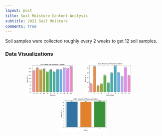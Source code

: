 ```yaml
---
layout: post
title: Soil Moisture Content Analysis
subtitle: 2021 Soil Moisture 
comments: true
---
```


Soil samples were collected roughly every 2 weeks to get 12 soil samples.

### Data Visualizations

<p align="center">
  <img alt="Treatment Bar" src="https://raw.githubusercontent.com/gabbymyers/516X-Project/master/assets/img/MC_bar_trt.jpg" width="30%">
&nbsp; &nbsp; &nbsp; &nbsp;
  <img alt="Date Bar" src="https://raw.githubusercontent.com/gabbymyers/516X-Project/master/assets/img/MC_bar_date.jpg" width="30%">
&nbsp; &nbsp; &nbsp; &nbsp;
  <img alt="Block Bar" src="https://raw.githubusercontent.com/gabbymyers/516X-Project/master/assets/img/MC_bar_block.jpg" width="30%">
</p>
